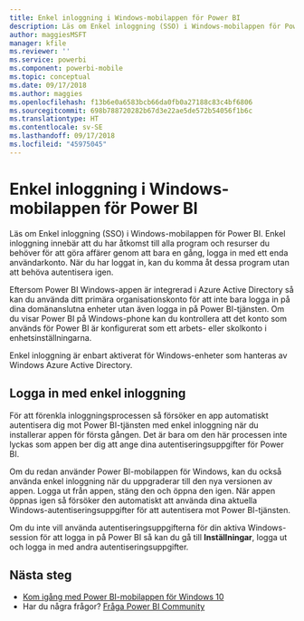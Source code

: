 ```yaml
---
title: Enkel inloggning i Windows-mobilappen för Power BI
description: Läs om Enkel inloggning (SSO) i Windows-mobilappen för Power BI. Enkel inloggning innebär att du har åtkomst till alla program och resurser du behöver för att göra affärer genom att bara en gång, logga in med ett enda användarkonto.
author: maggiesMSFT
manager: kfile
ms.reviewer: ''
ms.service: powerbi
ms.component: powerbi-mobile
ms.topic: conceptual
ms.date: 09/17/2018
ms.author: maggies
ms.openlocfilehash: f13b6e0a6583bcb66da0fb0a27188c83c4bf6806
ms.sourcegitcommit: 698b788720282b67d3e22ae5de572b54056f1b6c
ms.translationtype: HT
ms.contentlocale: sv-SE
ms.lasthandoff: 09/17/2018
ms.locfileid: "45975045"
---
```

# <a name="single-sign-on-in-the-power-bi-mobile-windows-app"></a>Enkel inloggning i Windows-mobilappen för Power BI

Läs om Enkel inloggning (SSO) i Windows-mobilappen för Power BI. Enkel inloggning innebär att du har åtkomst till alla program och resurser du behöver för att göra affärer genom att bara en gång, logga in med ett enda användarkonto. När du har loggat in, kan du komma åt dessa program utan att behöva autentisera igen. 

Eftersom Power BI Windows-appen är integrerad i Azure Active Directory så kan du använda ditt primära organisationskonto för att inte bara logga in på dina domänanslutna enheter utan även logga in på Power BI-tjänsten. Om du visar Power BI på Windows-phone kan du kontrollera att det konto som används för Power BI är konfigurerat som ett arbets- eller skolkonto i enhetsinställningarna.  

Enkel inloggning är enbart aktiverat för Windows-enheter som hanteras av Windows Azure Active Directory. 

## <a name="sign-in-with-sso"></a>Logga in med enkel inloggning

För att förenkla inloggningsprocessen så försöker en app automatiskt autentisera dig mot Power BI-tjänsten med enkel inloggning när du installerar appen för första gången. Det är bara om den här processen inte lyckas som appen ber dig att ange dina autentiseringsuppgifter för Power BI.  

Om du redan använder Power BI-mobilappen för Windows, kan du också använda enkel inloggning när du uppgraderar till den nya versionen av appen. Logga ut från appen, stäng den och öppna den igen. När appen öppnas igen så försöker den automatiskt att använda dina aktuella Windows-autentiseringsuppgifter för att autentisera mot Power BI-tjänsten. 

Om du inte vill använda autentiseringsuppgifterna för din aktiva Windows-session för att logga in på Power BI så kan du gå till **Inställningar**, logga ut och logga in med andra autentiseringsuppgifter. 
 
## <a name="next-steps"></a>Nästa steg

- [Kom igång med Power BI-mobilappen för Windows 10](mobile-windows-10-phone-app-get-started.md)
- Har du några frågor? [Fråga Power BI Community](http://community.powerbi.com/)

